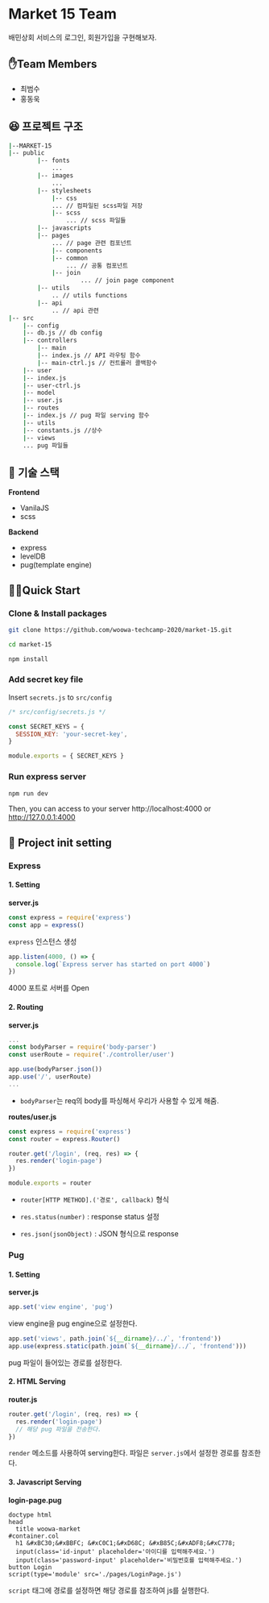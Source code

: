 # Market 15 Team

배민상회 서비스의 로그인, 회원가입을 구현해보자.

## ✋Team Members

- 최범수
- 홍동욱

## 😆 프로젝트 구조

```bash
|--MARKET-15
|-- public
        |-- fonts
        	...
        |-- images
        	...
        |-- stylesheets
        	|-- css
		    ... // 컴파일된 scss파일 저장
        	|-- scss
        	    ... // scss 파일들
        |-- javascripts
	    |-- pages
        	... // page 관련 컴포넌트
            |-- components
        	|-- common
        	    ... // 공통 컴포넌트
        	|-- join
                    ... // join page component
	    |-- utils
	        .. // utils functions
	    |-- api
	        .. // api 관련
|-- src
    |-- config
	|-- db.js // db config
    |-- controllers
        |-- main
	    |-- index.js // API 라우팅 함수
	    |-- main-ctrl.js // 컨트롤러 콜백함수
    |-- user
	|-- index.js
	|-- user-ctrl.js
    |-- model
	|-- user.js
    |-- routes
	|-- index.js // pug 파일 serving 함수
    |-- utils
	|-- constants.js //상수
    |-- views
	... pug 파일들

```

## 🏅 기술 스택

**Frontend**

- VanilaJS
- scss

**Backend**

- express
- levelDB
- pug(template engine)

## 🏃‍♂️Quick Start

### Clone & Install packages
```bash
git clone https://github.com/woowa-techcamp-2020/market-15.git

cd market-15

npm install
```


### Add secret key file

Insert `secrets.js` to `src/config`

```javascript
/* src/config/secrets.js */

const SECRET_KEYS = {
  SESSION_KEY: 'your-secret-key',
}

module.exports = { SECRET_KEYS }
```


### Run express server
```bash
npm run dev
```
Then, you can access to your server http://localhost:4000 or http://127.0.0.1:4000


## 🐣 Project init setting

### Express

#### 1. Setting

**server.js**

```javascript
const express = require('express')
const app = express()
```

`express` 인스턴스 생성

```javascript
app.listen(4000, () => {
  console.log(`Express server has started on port 4000`)
})
```

4000 포트로 서버를 Open

#### 2. Routing

**server.js**

```js
...
const bodyParser = require('body-parser')
const userRoute = require('./controller/user')

app.use(bodyParser.json())
app.use('/', userRoute)
...
```

- `bodyParser`는 req의 body를 파싱해서 우리가 사용할 수 있게 해줌.

**routes/user.js**

```javascript
const express = require('express')
const router = express.Router()

router.get('/login', (req, res) => {
  res.render('login-page')
})

module.exports = router
```

- `router[HTTP METHOD].('경로', callback)` 형식

- `res.status(number)` : response status 설정
- `res.json(jsonObject)` : JSON 형식으로 response

### Pug

#### 1. Setting

**server.js**

```javascript
app.set('view engine', 'pug')
```

view engine을 pug engine으로 설정한다.

```javascript
app.set('views', path.join(`${__dirname}/../`, 'frontend'))
app.use(express.static(path.join(`${__dirname}/../`, 'frontend')))
```

pug 파일이 들어있는 경로를 설정한다.

#### 2. HTML Serving

**router.js**

```js
router.get('/login', (req, res) => {
  res.render('login-page')
  // 해당 pug 파일을 전송한다.
})
```

`render` 메소드를 사용하여 serving한다. 파일은 `server.js`에서 설정한 경로를 참조한다.

#### 3. Javascript Serving

**login-page.pug**

```pug
doctype html
head
  title woowa-market
#container.col
  h1 &#xBC30;&#xBBFC; &#xC0C1;&#xD68C; &#xB85C;&#xADF8;&#xC778;
  input(class='id-input' placeholder='아이디를 입력해주세요.')
  input(class='password-input' placeholder='비밀번호를 입력해주세요.')
button Login
script(type='module' src='./pages/LoginPage.js')
```

`script` 태그에 경로를 설정하면 해당 경로를 참조하여 js를 실행한다.
